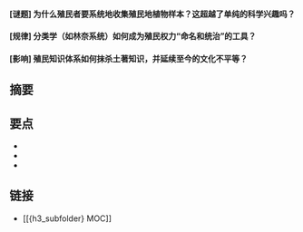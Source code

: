 #### [谜题] 为什么殖民者要系统地收集殖民地植物样本？这超越了单纯的科学兴趣吗？


#### [规律] 分类学（如林奈系统）如何成为殖民权力“命名和统治”的工具？


#### [影响] 殖民知识体系如何抹杀土著知识，并延续至今的文化不平等？


## 摘要


## 要点

- 
- 
- 

## 链接

- [[{h3_subfolder} MOC]]
